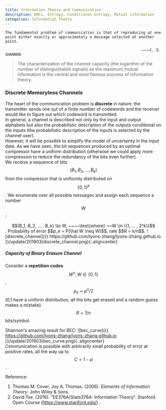```yaml
---
title: Information Theory and Communication 
description: DMCs, Entropy, Conditional Entropy, Mutual information 
categories: Information Theory
---
```


    The fundamental problem of communication is that of reproducing at one point either exactly or approximately a message selected at another point.  
        
                                                                 ————C. E. SHANNON 
      
>  The characterization of the channel capacity (the logarithm of the number of distinguishable signals) as the maximum mutual information is the central and most famous success of information theory.   
  
### **Discrete Memoryless Channels**    
The heart of the communication problem is **discrete** in nature: the transmitter sends one out of a finite number of codewords and the receiver would like to figure out which codeword is transmitted.   
In general, a channel is described not only by the input and output alphabets but also the probabilistic description of the outputs conditional on the inputs (the probabilistic description of the inputs is selected by the channel user).   
However, it will be possible to simplify the model of uncertainty in the input data. As we have seen, the bit sequences produced by an optimal compressor have a uniform distribution (otherwise we could apply more compression to reduce the redundancy of the bits even further).   
We receive a sequence of bits $$(B_1, B_2, ... , B_k)$$ from the compressor that is uniformly distributed on $$\{0,1\}^k$$. We enumerate over all possible messages and assign each sequence a number $$W$$:   
<center>$$(B_1, B_2, ... , B_k) \to W, ~~~~\text{where} ~~W \in \{1, ... , 2^k\}$$</center>.   
Probability of error $$p_e = P(\hat W \neq W)$$, rate $$R = k/n$$.   
![discrete_channel]({{ https://github.com/lyons-zhang/lyons-zhang.github.io }}/update/201803/discrete_channel.png){:.aligncenter}   

##### **Capacity of Binary Erasure Channel**  
Consider a **repetition codes** $$W^n, W \in \{0,1\}$$, $$p_e = p^n/2$$(0,1 have a uniform distribution, all the bits get erased and a random guess makes a mistake). $$R = 1/n$$ bits/symbol.   

Shannon's amazing result for BEC:
![bec_curve]({{ https://github.com/lyons-zhang/lyons-zhang.github.io }}/update/201803/bec_curve.png){:.aligncenter}   
Communication is possible with arbitrarily small probability of error at positive rates, all the way up to $$C = 1 − p$$.   


    
Reference:  
1. Thomas M. Cover, Joy A. Thomas. (2006). *Elements of Information Theory*. John Wiley & Sons.   
2. David Tse. (2016). "EE376A/Stats376A: Information Theory". Stanford Open Course (https://www.stanford.edu/) .
